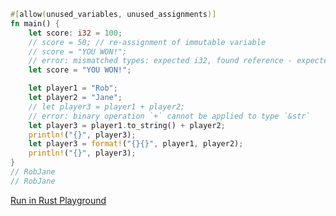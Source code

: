 ```rust
#[allow(unused_variables, unused_assignments)]
fn main() {
    let score: i32 = 100;
    // score = 50; // re-assignment of immutable variable
   	// score = "YOU WON!";
	// error: mismatched types: expected i32, found reference - expected `i32`, found `&'static str` 
    let score = "YOU WON!";         

    let player1 = "Rob";
    let player2 = "Jane";
	// let player3 = player1 + player2;
	// error: binary operation `+` cannot be applied to type `&str`
    let player3 = player1.to_string() + player2;
    println!("{}", player3);
    let player3 = format!("{}{}", player1, player2);
    println!("{}", player3);
}
// RobJane
// RobJane
```

[Run in Rust Playground](https://play.rust-lang.org/?version=stable&mode=debug&edition=2021&gist=80ce3074404e361b041a1b7e02885f64&version=stable)
